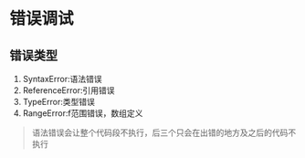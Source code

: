 # 错误调试
## 错误类型
1. SyntaxError:语法错误
3. ReferenceError:引用错误
2. TypeError:类型错误
4. RangeError:f范围错误，数组定义

> 语法错误会让整个代码段不执行，后三个只会在出错的地方及之后的代码不执行
